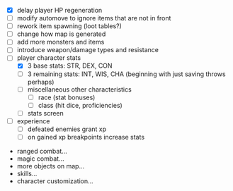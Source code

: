 - [x] delay player HP regeneration
- [ ] modify automove to ignore items that are not in front
- [ ] rework item spawning (loot tables?)
- [ ] change how map is generated
- [ ] add more monsters and items
- [ ] introduce weapon/damage types and resistance
- [ ] player character stats
  - [x] 3 base stats: STR, DEX, CON
  - [ ] 3 remaining stats: INT, WIS, CHA (beginning with just saving throws perhaps)
  -[ ] miscellaneous other characteristics
    - [ ] race (stat bonuses)
    - [ ] class (hit dice, proficiencies)
  - [ ] stats screen
- [ ] experience
  - [ ] defeated enemies grant xp
  - [ ] on gained xp breakpoints increase stats
- ranged combat...
- magic combat...
- more objects on map...
- skills...
- character customization...